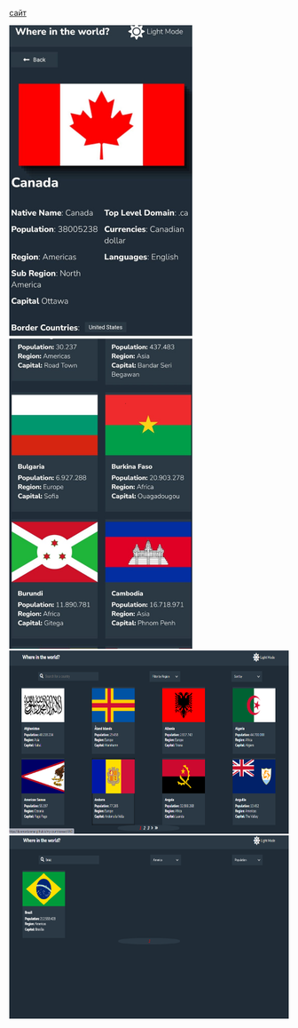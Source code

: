 [сайт](https://duremarduremar.github.io/my-countriesreact/) <br/>

<span>
<img src="adap1.jpg" width=330 height=560>
<img src="adap2.jpg" width=330 height=560>
</span>

<img src="dec1.png" width=660 height=330>
<img src="dec2.png" width=660 height=330>
